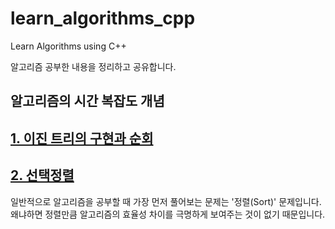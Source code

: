 # learn_algorithms_cpp
Learn Algorithms using C++

알고리즘 공부한 내용을 정리하고 공유합니다.

## 알고리즘의 시간 복잡도 개념


## [1. 이진 트리의 구현과 순회](binarytree/README.md)

## [2. 선택정렬](selection_sort/README.md)
일반적으로 알고리즘을 공부할 때 가장 먼저 풀어보는 문제는 '정렬(Sort)' 문제입니다. 
왜냐하면 정렬만큼 알고리즘의 효율성 차이를 극명하게 보여주는 것이 없기 때문입니다. 